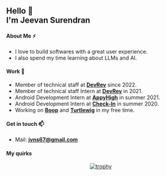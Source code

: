 
<!-- **jeevansurendran/jeevansurendran** is a ✨ _special_ ✨ repository because its `README.md` (this file) appears on your GitHub profile. -->
<h2>
  Hello 👋
  <br />
  I'm Jeevan Surendran
</h2>

#### About Me ⚡
- I love to build softwares with a great user experience.
- I also spend my time learning about LLMs and AI.

#### Work 🌱
- Member of technical staff at **[DevRev](https://devrev.ai/)** since 2022.
- Member of technical staff Intern at **[DevRev](https://devrev.ai/)** in 2021.
- Android Development Intern at **[AppyHigh](https://appyhigh.com/)** in summer 2021.
- Android Development Intern at  **[Check-In](https://play.google.com/store/apps/details?id=com.checkin.app.checkin)** in summer 2020.
- Working on **[Boop](https://boop.vercel.app/)** and **[Turtlewig](https://turtlewig.com)** in my free time.

#### Get in touch 📫
- Mail: **jvns67@gmail.com**


#### My quirks
<p align="center">
  <a href="https://github.com/ryo-ma/github-profile-trophy"><img src="https://github-profile-trophy.vercel.app/?username=jeevansurendran&theme=nord)" alt="trophy" /></a>
